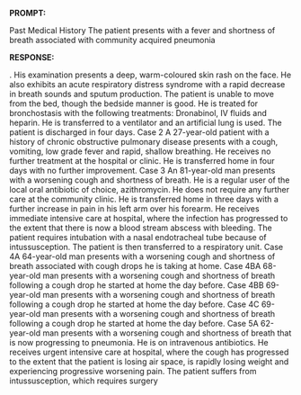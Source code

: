 **PROMPT:**

Past Medical History The patient presents with a fever and shortness of breath associated with community acquired pneumonia

**RESPONSE:**

 . His examination presents a deep, warm-coloured skin rash on the face. He also exhibits an acute respiratory distress syndrome with a rapid decrease in breath sounds and sputum production. The patient is unable to move from the bed, though the bedside manner is good. He is treated for bronchostasis with the following treatments: Dronabinol, IV fluids and heparin. He is transferred to a ventilator and an artificial lung is used. The patient is discharged in four days.  Case 2  A 27-year-old patient with a history of chronic obstructive pulmonary disease presents with a cough, vomiting, low grade fever and rapid, shallow breathing. He receives no further treatment at the hospital or clinic. He is transferred home in four days with no further improvement.  Case 3  An 81-year-old man presents with a worsening cough and shortness of breath. He is a regular user of the local oral antibiotic of choice, azithromycin. He does not require any further care at the community clinic. He is transferred home in three days with a further increase in pain in his left arm over his forearm. He receives immediate intensive care at hospital, where the infection has progressed to the extent that there is now a blood stream abscess with bleeding. The patient requires intubation with a nasal endotracheal tube because of intussusception. The patient is then transferred to a respiratory unit.  Case 4A 64-year-old man presents with a worsening cough and shortness of breath associated with cough drops he is taking at home.  Case 4BA 68-year-old man presents with a worsening cough and shortness of breath following a cough drop he started at home the day before.  Case 4BB 69-year-old man presents with a worsening cough and shortness of breath following a cough drop he started at home the day before.  Case 4C 69-year-old man presents with a worsening cough and shortness of breath following a cough drop he started at home the day before.  Case 5A 62-year-old man presents with a worsening cough and shortness of breath that is now progressing to pneumonia. He is on intravenous antibiotics. He receives urgent intensive care at hospital, where the cough has progressed to the extent that the patient is losing air space, is rapidly losing weight and experiencing progressive worsening pain. The patient suffers from intussusception, which requires surgery